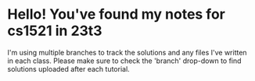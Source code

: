 # Hello! You've found my notes for cs1521 in 23t3

I'm using multiple branches to track the solutions and any files I've written in each class. Please make sure to check the 'branch' drop-down to find solutions uploaded after each tutorial. 
